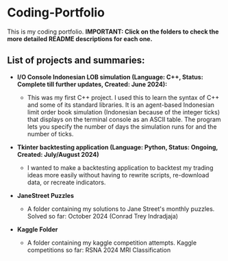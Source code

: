 # Coding-Portfolio
This is my coding portfolio. **IMPORTANT: Click on the folders to check the more detailed README descriptions for each one.**

## List of projects and summaries:
- **I/O Console Indonesian LOB simulation (Language: C++, Status: Complete till further updates, Created: June 2024):**
  - This was my first C++ project. I used this to learn the syntax of C++ and some of its standard libraries. It is an agent-based Indonesian limit order book simulation (Indonesian because of the integer ticks) that displays on the terminal console as an ASCII table. The program lets you specify the number of days the simulation runs for and the number of ticks.

- **Tkinter backtesting application (Language: Python, Status: Ongoing, Created: July/August 2024)**
  - I wanted to make a backtesting application to backtest my trading ideas more easily without having to rewrite scripts, re-download data, or recreate indicators.

- **JaneStreet Puzzles**
  - A folder containing my solutions to Jane Street's monthly puzzles. Solved so far: October 2024 (Conrad Trey Indradjaja)

- **Kaggle Folder**
  - A folder containing my kaggle competition attempts. Kaggle competitions so far: RSNA 2024 MRI Classification



 

